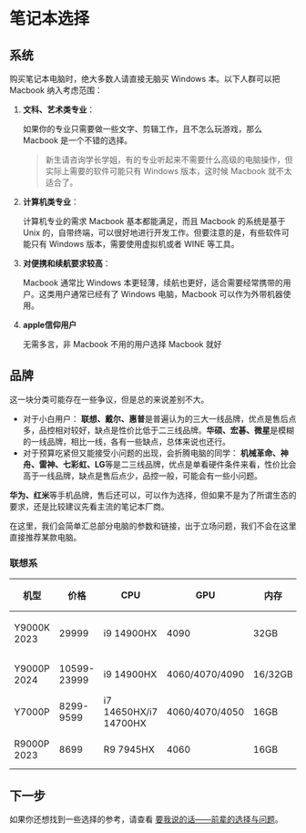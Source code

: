 # 笔记本选择

## 系统

购买笔记本电脑时，绝大多数人请直接无脑买 Windows 本。以下人群可以把 Macbook 纳入考虑范围：

1. **文科、艺术类专业**：

    如果你的专业只需要做一些文字、剪辑工作，且不怎么玩游戏，那么 Macbook 是一个不错的选择。

    > 新生请咨询学长学姐，有的专业听起来不需要什么高级的电脑操作，但实际上需要的软件可能只有 Windows 版本，这时候 Macbook 就不太适合了。

2. **计算机类专业**：

    计算机专业的需求 Macbook 基本都能满足，而且 Macbook 的系统是基于 Unix 的，自带终端，可以很好地进行开发工作。但要注意的是，有些软件可能只有 Windows 版本，需要使用虚拟机或者 WINE 等工具。

3. **对便携和续航要求较高**：

    Macbook 通常比 Windows 本更轻薄，续航也更好，适合需要经常携带的用户。这类用户通常已经有了 Windows 电脑，Macbook 可以作为外带机器使用。

4. **apple信仰用户**

    无需多言，非 Macbook 不用的用户选择 Macbook 就好

## 品牌

这一块分类可能存在一些争议，但是总的来说差别不大。

- 对于小白用户：
    **联想、戴尔、惠普**是普遍认为的三大一线品牌，优点是售后点多，品控相对较好，缺点是性价比低于二三线品牌。**华硕、宏碁、微星**是模糊的一线品牌，相比一线，各有一些缺点，总体来说也还行。
- 对于预算吃紧但又能接受小问题的出现，会折腾电脑的同学：
    **机械革命、神舟、雷神、七彩虹、LG**等是二三线品牌，优点是单看硬件条件来看，性价比会高于一线品牌，缺点是售后点少，品控一般，可能会有一些小问题。

**华为、红米**等手机品牌，售后还可以，可以作为选择，但如果不是为了所谓生态的要求，还是比较建议先看主流的笔记本厂商。

在这里，我们会简单汇总部分电脑的参数和链接，出于立场问题，我们不会在这里直接推荐某款电脑。

### 联想系

| 机型 | 价格 | CPU | GPU | 内存 | 硬盘 | 屏幕 | 链接 | 备注 |
| --- | --- | --- | --- | --- | --- | --- | --- | --- |
| Y9000K 2023 | 29999 | i9 14900HX | 4090 | 32GB | 1T | 2.5k 240Hz 100%sRGB | [京东](https://item.jd.com/10090150945181.html) | 好但贵 |
| Y9000P 2024 | 10599-23999 | i9 14900HX | 4060/4070/4090 | 16/32GB | 1T | 2.5k 240Hz 100%sRGB | [京东](https://item.jd.com/100091011062.html) |  |
| Y7000P | 8299-9599 | i7 14650HX/i7 14700HX | 4060/4070/4050 | 16GB | 1T | 2.5k 165Hz 100%sRGB | [京东](https://3.cn/-1Z443ch) |  |
| R9000P 2023 | 8699 | R9 7945HX | 4060 | 16GB | 1T | 2.5k 240Hz 100%sRGB | [京东](https://3.cn/-1Z443ch) |  |

## 下一步

如果你还想找到一些选择的参考，请查看 [要我说的话——前辈的选择与问题](./_eldership.md)。
